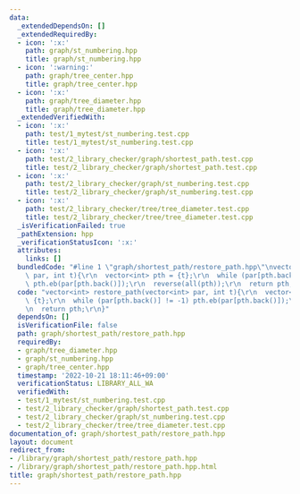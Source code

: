 ```yaml
---
data:
  _extendedDependsOn: []
  _extendedRequiredBy:
  - icon: ':x:'
    path: graph/st_numbering.hpp
    title: graph/st_numbering.hpp
  - icon: ':warning:'
    path: graph/tree_center.hpp
    title: graph/tree_center.hpp
  - icon: ':x:'
    path: graph/tree_diameter.hpp
    title: graph/tree_diameter.hpp
  _extendedVerifiedWith:
  - icon: ':x:'
    path: test/1_mytest/st_numbering.test.cpp
    title: test/1_mytest/st_numbering.test.cpp
  - icon: ':x:'
    path: test/2_library_checker/graph/shortest_path.test.cpp
    title: test/2_library_checker/graph/shortest_path.test.cpp
  - icon: ':x:'
    path: test/2_library_checker/graph/st_numbering.test.cpp
    title: test/2_library_checker/graph/st_numbering.test.cpp
  - icon: ':x:'
    path: test/2_library_checker/tree/tree_diameter.test.cpp
    title: test/2_library_checker/tree/tree_diameter.test.cpp
  _isVerificationFailed: true
  _pathExtension: hpp
  _verificationStatusIcon: ':x:'
  attributes:
    links: []
  bundledCode: "#line 1 \"graph/shortest_path/restore_path.hpp\"\nvector<int> restore_path(vector<int>\
    \ par, int t){\r\n  vector<int> pth = {t};\r\n  while (par[pth.back()] != -1)\
    \ pth.eb(par[pth.back()]);\r\n  reverse(all(pth));\r\n  return pth;\r\n}\n"
  code: "vector<int> restore_path(vector<int> par, int t){\r\n  vector<int> pth =\
    \ {t};\r\n  while (par[pth.back()] != -1) pth.eb(par[pth.back()]);\r\n  reverse(all(pth));\r\
    \n  return pth;\r\n}"
  dependsOn: []
  isVerificationFile: false
  path: graph/shortest_path/restore_path.hpp
  requiredBy:
  - graph/tree_diameter.hpp
  - graph/st_numbering.hpp
  - graph/tree_center.hpp
  timestamp: '2022-10-21 18:11:46+09:00'
  verificationStatus: LIBRARY_ALL_WA
  verifiedWith:
  - test/1_mytest/st_numbering.test.cpp
  - test/2_library_checker/graph/shortest_path.test.cpp
  - test/2_library_checker/graph/st_numbering.test.cpp
  - test/2_library_checker/tree/tree_diameter.test.cpp
documentation_of: graph/shortest_path/restore_path.hpp
layout: document
redirect_from:
- /library/graph/shortest_path/restore_path.hpp
- /library/graph/shortest_path/restore_path.hpp.html
title: graph/shortest_path/restore_path.hpp
---
```

